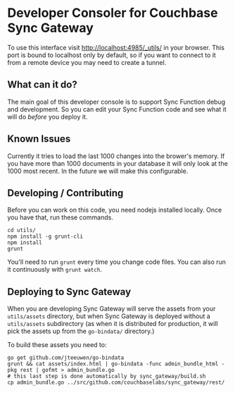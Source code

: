 # Developer Consoler for Couchbase Sync Gateway

To use this interface visit [http://localhost:4985/_utils/](http://localhost:4985/_utils/) in your browser. This port is bound to localhost only by default, so if you want to connect to it from a remote device you may need to create a tunnel.

## What can it do?

The main goal of this developer console is to support Sync Function debug and development. So you can edit your Sync Function code and see what it will do *before* you deploy it.

## Known Issues

Currently it tries to load the last 1000 changes into the brower's memory. If you have more than 1000 documents in your database it will only look at the 1000 most recent. In the future we will make this configurable.

## Developing / Contributing

Before you can work on this code, you need nodejs installed locally. Once you have that, run these commands.

	cd utils/
	npm install -g grunt-cli
	npm install
	grunt

You'll need to run `grunt` every time you change code files. You can also run it continuously with `grunt watch`.

## Deploying to Sync Gateway

When you are developing Sync Gateway will serve the assets from your `utils/assets` directory, but when Sync Gateway is deployed without a `utils/assets` subdirectory (as when it is distributed for production, it will pick the assets up from the `go-bindata/` directory.)

To build these assets you need to:

    go get github.com/jteeuwen/go-bindata
    grunt && cat assets/index.html | go-bindata -func admin_bundle_html -pkg rest | gofmt > admin_bundle.go
    # this last step is done automatically by sync_gateway/build.sh
    cp admin_bundle.go ../src/github.com/couchbaselabs/sync_gateway/rest/


